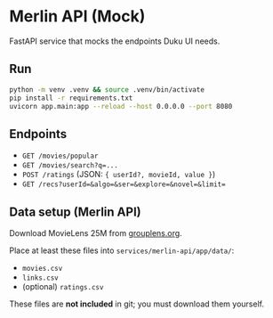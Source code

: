 
# Merlin API (Mock)

FastAPI service that mocks the endpoints Duku UI needs.

## Run

```bash
python -m venv .venv && source .venv/bin/activate
pip install -r requirements.txt
uvicorn app.main:app --reload --host 0.0.0.0 --port 8080
```

## Endpoints
- `GET /movies/popular`
- `GET /movies/search?q=...`
- `POST /ratings` (JSON: `{ userId?, movieId, value }`)
- `GET /recs?userId=&algo=&ser=&explore=&novel=&limit=`


## Data setup (Merlin API)

Download MovieLens 25M from [grouplens.org](https://grouplens.org/datasets/movielens/25m/).

Place at least these files into `services/merlin-api/app/data/`:

- `movies.csv`
- `links.csv`
- (optional) `ratings.csv`

These files are **not included** in git; you must download them yourself.